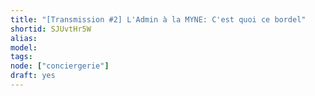 ```yaml
---
title: "[Transmission #2] L'Admin à la MYNE: C'est quoi ce bordel"
shortid: SJUvtHr5W
alias:
model:
tags:
node: ["conciergerie"]
draft: yes
---
```

